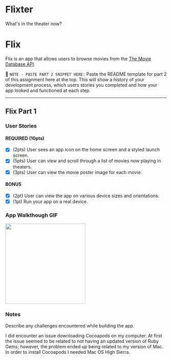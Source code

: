 # Flixter
What's in the theater now?

# Flix
Flix is an app that allows users to browse movies from the [The Movie Database API](http://docs.themoviedb.apiary.io/#).

📝 `NOTE - PASTE PART 2 SNIPPET HERE:` Paste the README template for part 2 of this assignment here at the top. This will show a history of your development process, which users stories you completed and how your app looked and functioned at each step.

---

## Flix Part 1

### User Stories

#### REQUIRED (10pts)
- [X] (2pts) User sees an app icon on the home screen and a styled launch screen.
- [X] (5pts) User can view and scroll through a list of movies now playing in theaters.
- [X] (3pts) User can view the movie poster image for each movie.

#### BONUS
- [X] (2pt) User can view the app on various device sizes and orientations.
- [X] (1pt) Run your app on a real device.

### App Walkthough GIF


<img src="http://recordit.co/IEwB76GUJz" width=250><br>

### Notes
Describe any challenges encountered while building the app.

I did encounter an issue downloading Cocoapods on my computer. At first the issue seemed to be related to not having an updated
version of Ruby Gems; however, the problem ended up being related to my version of Mac. In order to install Cocoapods I needed Mac OS High Sierra. 
